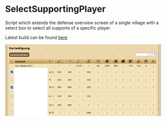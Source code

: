 # SelectSupportingPlayer

Script which extends the defense overview screen of a single village with a select box to select all supports of a specific player.

Latest build can be found [here](https://github.com/LegendaryB/tw-userscripts/tree/main/dist/SelectSupportingPlayer/SelectSupportingPlayer.user.js)

![image info](./assets/screenshot.png)
